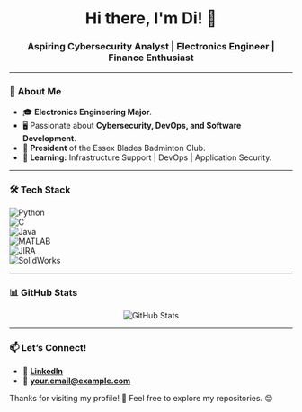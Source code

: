 <h1 align="center">Hi there, I'm Di! 👋</h1>
<h3 align="center">Aspiring Cybersecurity Analyst | Electronics Engineer | Finance Enthusiast  </h3>

---

### 🚀 **About Me**
- 🎓 **Electronics Engineering Major**. 
- 🖥️ Passionate about **Cybersecurity, DevOps, and Software Development**.  
- 🏸 **President** of the Essex Blades Badminton Club.  
- 🌱 **Learning:** Infrastructure Support | DevOps | Application Security.  

---

### 🛠️ **Tech Stack**
![Python](https://img.shields.io/badge/Python-3776AB?style=for-the-badge&logo=python&logoColor=white)  
![C](https://img.shields.io/badge/C-00599C?style=for-the-badge&logo=c&logoColor=white)  
![Java](https://img.shields.io/badge/Java-007396?style=for-the-badge&logo=java&logoColor=white)  
![MATLAB](https://img.shields.io/badge/MATLAB-0076A8?style=for-the-badge&logo=mathworks&logoColor=white)  
![JIRA](https://img.shields.io/badge/JIRA-0052CC?style=for-the-badge&logo=jira&logoColor=white)  
![SolidWorks](https://img.shields.io/badge/SolidWorks-FF0000?style=for-the-badge&logo=solidworks&logoColor=white)  

---

### 📊 **GitHub Stats**
<p align="center">
  <img src="https://github-readme-stats.vercel.app/api?username=your-github-username&show_icons=true&theme=radical" alt="GitHub Stats" />
</p>

---

### 📫 **Let’s Connect!**
- 💼 **[LinkedIn](https://linkedin.com/in/yourprofile)**
- 📧 **your.email@example.com**

Thanks for visiting my profile! 🚀 Feel free to explore my repositories. 😊

